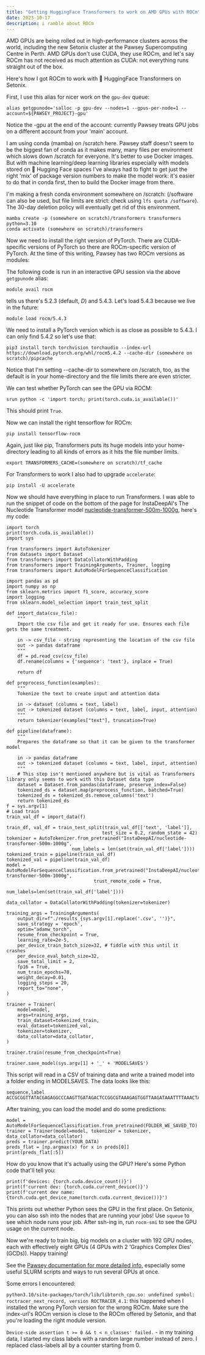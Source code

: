 ```yaml
---
title: "Getting HuggingFace Transformers to work on AMD GPUs with ROCm"
date: 2023-10-17
description: i ramble about ROCm
---
```


AMD GPUs are being rolled out in high-performance clusters across the world, including the new Setonix cluster at the Pawsey Supercomputing Centre in Perth. AMD GPUs don't use CUDA, they use ROCm, and let's say ROCm has not received as much attention as CUDA: not everything runs straight out of the box.

Here's how I got ROCm to work with 🤗 HuggingFace Transformers on Setonix.

First, I use this alias for nicer work on the `gpu-dev` queue:

    alias getgpunode='salloc -p gpu-dev --nodes=1 --gpus-per-node=1 --account=${PAWSEY_PROJECT}-gpu'   

Notice the -gpu at the end of the account: currently Pawsey treats GPU jobs on a different account from your 'main' account.

I am using conda (mamba) on /scratch here. Pawsey staff doesn't seem to be the biggest fan of conda as it makes many, many files per environment which slows down /scratch for everyone. It's better to use Docker images. But with machine learning/deep learning libraries especially with models stored on 🤗 Hugging Face spaces I've always had to fight to get just the right 'mix' of package version numbers to make the model work: it's easier to do that in conda first, then to build the Docker image from there.

I'm making a fresh conda environment somewhere on /scratch: (/software can also be used, but file limits are strict: check using `lfs quota /software`). The 30-day deletion policy will eventually get rid of this environment.

    mamba create -p (somewhere on scratch)/transformers transformers python=3.10
    conda activate (somewhere on scratch)/transformers

Now we need to install the right version of PyTorch. There are CUDA-specific versions of PyTorch so there are ROCm-specific version of PyTorch. At the time of this writing, Pawsey has two ROCm versions as modules:

The following code is run in an interactive GPU session via the above `getgpunode` alias:

    module avail rocm

tells us there's 5.2.3 (default, *D*) and 5.4.3. Let's load 5.4.3 because we live in the future:

    module load rocm/5.4.3

We need to install a PyTorch version which is as close as possible to 5.4.3. I can only find 5.4.2 so let's use that:

    pip3 install torch torchvision torchaudio --index-url https://download.pytorch.org/whl/rocm5.4.2 --cache-dir (somewhere on scratch)/pipcache

Notice that I'm setting --cache-dir to somewhere on /scratch, too, as the default is in your home-directory and the file limits there are even stricter.

We can test whether PyTorch can see the GPU via ROCM:

    srun python -c 'import torch; print(torch.cuda.is_available())'

This should print `True`.

Now we can install the right tensorflow for ROCm:

    pip install tensorflow-rocm

Again, just like pip, Transformers puts its huge models into your home-directory leading to all kinds of errors as it hits the file number limits.

    export TRANSFORMERS_CACHE=(somewhere on scratch)/tf_cache

For Transformers to work I also had to upgrade `accelerate`:

    pip install -U accelerate

Now we should have everything in place to run Transformers. I was able to run the snippet of code on the bottom of the page for InstaDeepAI's The Nucleotide Transformer model [nucleotide-transformer-500m-1000g](https://huggingface.co/InstaDeepAI/nucleotide-transformer-500m-1000g), here's my code:

	import torch
	print(torch.cuda.is_available())
	import sys

	from transformers import AutoTokenizer
	from datasets import Dataset
	from transformers import DataCollatorWithPadding
	from transformers import TrainingArguments, Trainer, logging
	from transformers import AutoModelForSequenceClassification

	import pandas as pd
	import numpy as np
	from sklearn.metrics import f1_score, accuracy_score
	import logging
	from sklearn.model_selection import train_test_split

	def import_data(csv_file):
		"""
	    Import the csv file and get it ready for use. Ensures each file gets the same treatment.

	    in -> csv_file - string representing the location of the csv file
	    out -> pandas dataframe
	    """
	    df = pd.read_csv(csv_file)
	    df.rename(columns = {'sequence': 'text'}, inplace = True)

	    return df

	def preprocess_function(examples):
		"""
	    Tokenize the text to create input and attention data

	    in -> dataset (columns = text, label)
	    out -> tokenized dataset (columns = text, label, input, attention)
		"""
	    return tokenizer(examples["text"], truncation=True)

	def pipeline(dataframe):
		"""
	    Prepares the dataframe so that it can be given to the transformer model

	    in -> pandas dataframe
	    out -> tokenized dataset (columns = text, label, input, attention)
		"""
	    # This step isn't mentioned anywhere but is vital as Transformers library only seems to work with this Dataset data type
	    dataset = Dataset.from_pandas(dataframe, preserve_index=False)
	    tokenized_ds = dataset.map(preprocess_function, batched=True)
	    tokenized_ds = tokenized_ds.remove_columns('text')
	    return tokenized_ds
	f = sys.argv[1]
	# Load train
	train_val_df = import_data(f)

	train_df, val_df = train_test_split(train_val_df[['text', 'label']],
	                                   test_size = 0.2, random_state = 42)
	tokenizer = AutoTokenizer.from_pretrained("InstaDeepAI/nucleotide-transformer-500m-1000g",
						    num_labels = len(set(train_val_df['label'])))
	tokenized_train = pipeline(train_val_df)
	tokenized_val = pipeline(train_val_df)
	model = AutoModelForSequenceClassification.from_pretrained("InstaDeepAI/nucleotide-transformer-500m-1000g",
								    trust_remote_code = True,
								    num_labels=len(set(train_val_df['label'])))

	data_collator = DataCollatorWithPadding(tokenizer=tokenizer)

	training_args = TrainingArguments(
	    output_dir=f"./results_{sys.argv[1].replace('.csv', '')}",
	    save_strategy = 'epoch',
	    optim="adamw_torch",
	    resume_from_checkpoint = True,
	    learning_rate=2e-5,
	    per_device_train_batch_size=32, # fiddle with this until it crashes
	    per_device_eval_batch_size=32,
	    save_total_limit = 2,
	    fp16 = True,
	    num_train_epochs=70,
	    weight_decay=0.01,
	    logging_steps = 20,
	    report_to="none", 
	)

	trainer = Trainer(
	    model=model,
	    args=training_args,
	    train_dataset=tokenized_train,
	    eval_dataset=tokenized_val,
	    tokenizer=tokenizer,
	    data_collator=data_collator,
	)

	trainer.train(resume_from_checkpoint=True)

	trainer.save_model(sys.argv[1] + '_' + 'MODELSAVES')

This script will read in a CSV of training data and write a trained model into a folder ending in MODELSAVES. The data looks like this:

    sequence,label
    ACCGCGGTTATACGAGAGGCCCAAGTTGATAGACTCCGGCGTAAAGAGTGGTTAAGATAAATTTTAAACTAAAGCCGAACGCCCTCAAAGCTGTTATACGC,0

After training, you can load the model and do some predictions:

    model = AutoModelForSequenceClassification.from_pretrained(FOLDER_WE_SAVED_TO)
    trainer = Trainer(model=model, tokenizer = tokenizer, data_collator=data_collator)
    preds = trainer.predict(YOUR_DATA)
    preds_flat = [np.argmax(x) for x in preds[0]]
    print(preds_flat[:5])

How do you know that it's actually using the GPU? Here's some Python code that'll tell you:

    print(f'devices: {torch.cuda.device_count()}')
    print(f'current dev: {torch.cuda.current_device()}')
    print(f'current dev name: {torch.cuda.get_device_name(torch.cuda.current_device())}')

This prints out whether Python sees the GPU in the first place. On Setonix, you can also ssh into the nodes that are running your jobs! Use `squeue` to see which node runs your job. After ssh-ing in, run `rocm-smi` to see the GPU usage on the current node.

Now we're ready to train big, big models on a cluster with 192 GPU nodes, each with effectively eight GPUs (4 GPUs with 2 'Graphics Complex Dies' (GCDs)). Happy training!

See the [Pawsey documentation for more detailed info](https://support.pawsey.org.au/documentation/display/US/Setonix+GPU+Partition+Quick+Start), especially some useful SLURM scripts and ways to run several GPUs at once.

Some errors I encountered:

`python3.10/site-packages/torch/lib/libtorch_cpu.so: undefined symbol: roctracer_next_record, version ROCTRACER_4.1`: this happened when I installed the wrong PyTorch version for the wrong ROCm. Make sure the index-url's ROCm version is close to the ROCm offered by Setonix, and that you're loading the right module version.

`Device-side assertion t >= 0 && t < n_classes' failed.` - in my training data, I started my class labels with a random large number instead of zero. I replaced class-labels all by a counter starting from 0.

